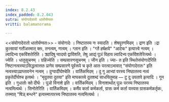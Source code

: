 ```yaml
---
index: 8.2.43
index_padded: 8.2.043
sutra: संयोगादेरातो धातोर्यण्वतः
vritti: balamanorama

---
```

<<संयोगादेरातो धातोर्यण्वतः>> - संयोगादेः । निष्टातस्य नः स्यादति । शेषपूरणमिदम् । द्राण इति ।द्रा कुत्सायां गतौ॑अस्मात् क्तः, तनत्वम्, णत्वम् । ग्लान इति । "ग्लै हर्षक्षये" "आदेचः" इत्यात्त्वे नत्वम् । ल्वादिभ्य एकविंशतेरिति । क्र्यादिषु प्वादयो द्वाविंशति, तेषु आद्यं पूञं विहाय ल्वादिभ्य एकविंशतेरित्यर्थः । ज्येति । धातुसूचनम् । ग्रहिज्येति । सम्प्रसारणसूचनम् । जीन इति । ज्या- त इति स्थितेसंयोगादे॑रिति निष्टानत्वस्याऽसिद्धत्वात्ततः प्रागेव सम्प्रसारणे पूर्वरूपे च कृते आतः परत्वाऽभावात् "संयोगादेरातः" इति नत्वस्याऽप्राप्तावनेन नत्वम् । दुग्वार्दीर्घश्चेति । वार्तिकमिदम् । दु गु आभ्यां परस्य निष्ठातस्य नत्वं प्रकृतेर्दीर्घश्च इत्यर्थः । "मृदुतया दुतया" इति माघकाव्ये दुतशब्दं साधयितुमाह —  टु दु उपतापे इत्यादि । गून इति । गुधातोः क्ते दीर्घः । पूञो विनाशे इति । वार्तिकमिदम् । विनाशार्थात् पूञः परस्य निष्ठातस्य नत्वमित्यर्थः । सिनोतेरिति । वार्तिकमिदम् । कर्मैव कर्ता कर्मकर्ता, ग्रासः कर्म कर्ता यस्यस ग्रासकर्मकर्तृकः, तस्मात् "षिञ् बन्धने" इत्यस्मात्परस्य निष्ठातस्य नत्वमित्यर्थः । 